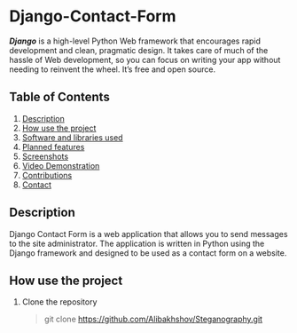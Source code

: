 # Django-Contact-Form
***Django*** is a high-level Python Web framework that encourages rapid development and clean, pragmatic design. It takes care of much of the hassle of Web development, so you can focus on writing your app without needing to reinvent the wheel. It’s free and open source.

## Table of Contents

<ol>
    <li><a href="#description">Description</a></li>
    <li><a href="#usage">How use the project</a></li>
    <li><a href="#software-and-libraries-used">Software and libraries used</a></li>
    <li><a href="#planned-features">Planned features</a></li>
    <li><a href="#screenshots">Screenshots</a></li>
    <li><a href="#video-demonstration">Video Demonstration</a></li>
    <li><a href="#contributions">Contributions</a></li>
    <li><a href="#contact">Contact</a></li>
  </ol>

## Description

Django Contact Form is a web application that allows you to send messages to the site administrator. The application is written in Python using the Django framework and designed to be used as a contact form on a website. 


## How use the project

1. Clone the repository
    > git clone https://github.com/Alibakhshov/Steganography.git




